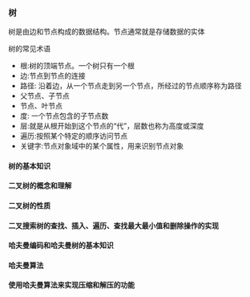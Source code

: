 ### 树
树是由边和节点构成的数据结构。节点通常就是存储数据的实体  

树的常见术语

- 根:树的顶端节点。一个树只有一个根 
- 边:节点到节点的连接  
- 路径: 沿着边，从一个节点走到另一个节点，所经过的节点顺序称为路径
- 父节点、子节点
- 节点、叶节点
- 度: 一个节点包含的子节点数
- 层:就是从根开始到这个节点的“代”，层数也称为高度或深度
- 遍历:按照某个特定的顺序访问节点
- 关键字:节点对象域中的某个属性，用来识别节点对象

#### 树的基本知识

#### 二叉树的概念和理解

#### 二叉树的性质

#### 二叉搜索树的查找、插入、遍历、查找最大最小值和删除操作的实现

#### 哈夫曼编码和哈夫曼树的基本知识

#### 哈夫曼算法

#### 使用哈夫曼算法来实现压缩和解压的功能

